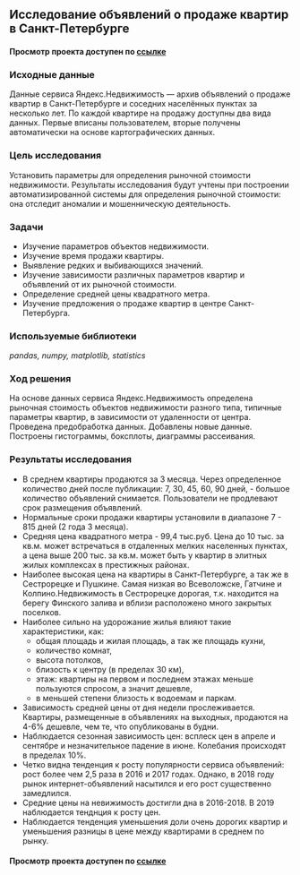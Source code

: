 ## Исследование объявлений о продаже квартир в Санкт-Петербурге
#### Просмотр проекта доступен по [ссылке](https://nbviewer.jupyter.org/github/Irrichie/yandex-praktikum-projects/blob/main/02-Real-estate-market-research/02-Real-estate-market-research.ipynb)
### Исходные данные
Данные сервиса Яндекс.Недвижимость — архив объявлений о продаже квартир в Санкт-Петербурге и соседних населённых пунктах за несколько лет. По каждой квартире на продажу доступны два вида данных. Первые вписаны пользователем, вторые получены автоматически на основе картографических данных.
### Цель исследования

Установить параметры для определения рыночной стоимости недвижимости. Результаты исследования будут учтены при построении автоматизированной системы для определения рыночной стоимости: она отследит аномалии и мошенническую деятельность.

### Задачи
- Изучение параметров объектов недвижимости.
- Изучение время продажи квартиры.
- Выявление редких и выбивающихся значений.
- Изучение зависимости различных параметров квартир и объявлений от их рыночной стоимости.
- Определение средней цены квадратного метра.
- Изучение предложения о продаже квартир в центре Санкт-Петербурга.

### Используемые библиотеки
*pandas, numpy, matplotlib, statistics*

### Ход решения
На основе данных сервиса Яндекс.Недвижимость определена рыночная стоимость объектов недвижимости разного типа, типичные параметры квартир, в зависимости от удаленности от центра. Проведена предобработка данных. Добавлены новые данные. Построены гистограммы, боксплоты, диаграммы рассеивания.

### Результаты исследования
* В среднем квартиры продаются за 3 месяца. Через определенное количество дней после публикации: 7, 30, 45, 60, 90 дней, - большое количество объявлений снимается. Пользователи не продлевают срок размещения объявлений.  
* Нормальные сроки продажи квартиры установили в диапазоне 7 - 815 дней (2 года 3 месяца).
* Средняя цена квадратного метра - 99,4 тыс.руб. Цена до 10 тыс. за кв.м. может встречаться в отдаленных мелких населенных пунктах, а цена выше 200 тыс. за кв.м. может быть у квартир в элитных жилых комплексах в престижных районах.
* Наиболее высокая цена на квартиры в Санкт-Петербурге, а так же в Сестрорецке и Пушкине. Самая низкая во Всеволожске, Гатчине и Колпино.Недвижимость в Сестрорецке дорогая, т.к. находится на берегу Финского залива и вблизи расположено много закрытых поселков.  
* Наиболее сильно на удорожание жилья влияют такие характеристики, как:
   * общая площадь и жилая площадь, а так же площадь кухни,
   * количество комнат,
   * высота потолков,
   * близость к центру (в пределах 30 км),
   * этаж: квартиры на первом и последнем этажах меньше пользуются спросом, а значит дешевле,
   * в меньшей степени близость к водоемам и паркам.
* Зависимость средней цены от дня недели прослеживается. Квартиры, размещенные в объявлениях на выходных, продаются на 4-6% дешевле, чем те, что опубликованы в будни.
* Наблюдается сезонная зависимость цен: всплеск цен в апреле и сентябре и незначительное падение в июне. Колебания происходят в пределах 10%.
* Четко видна тенденция к росту популярности сервиса объявлений: рост более чем 2,5 раза в 2016 и 2017 годах. Однако, в 2018 году рынок интернет-объявлений насытился и его рост существенно замедлился. 
* Средние цены на невижимость достигли дна в 2016-2018. В 2019 наблюдается тенднция к росту цен.
* Наблюдается тенденция уменьшения доли очень дорогих квартир и уменьшения разницы в цене между квартирами в среднем по рынку.   

#### Просмотр проекта доступен по [ссылке](https://nbviewer.jupyter.org/github/Irrichie/yandex-praktikum-projects/blob/main/02-Real-estate-market-research/02-Real-estate-market-research.ipynb)
